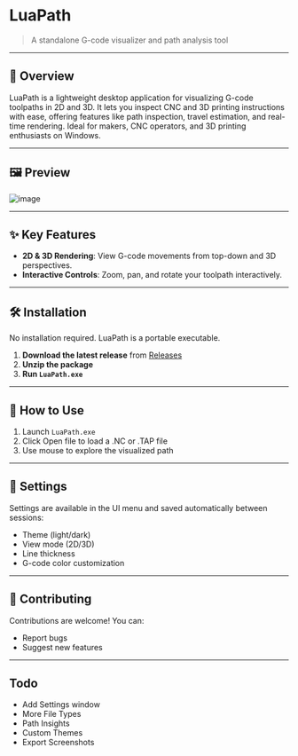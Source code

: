 #  LuaPath

> A standalone G-code visualizer and path analysis tool

---

## 🔧 Overview

LuaPath is a lightweight desktop application for visualizing G-code toolpaths in 2D and 3D. It lets you inspect CNC and 3D printing instructions with ease, offering features like path inspection, travel estimation, and real-time rendering. Ideal for makers, CNC operators, and 3D printing enthusiasts on Windows.

---

## 🖼️ Preview

![image](https://github.com/user-attachments/assets/841d8fb8-23e5-420c-b6af-c8e29135816e)


---

## ✨ Key Features

- **2D & 3D Rendering**: View G-code movements from top-down and 3D perspectives.
- **Interactive Controls**: Zoom, pan, and rotate your toolpath interactively.

---

## 🛠️ Installation

No installation required. LuaPath is a portable executable.

1. **Download the latest release** from [Releases](https://github.com/yourusername/LuaPath/releases)
2. **Unzip the package**
3. **Run `LuaPath.exe`**

---

## 🚀 How to Use

1. Launch `LuaPath.exe`
2. Click Open file to load a .NC or .TAP file
3. Use mouse to explore the visualized path


---

## 📄 Settings

Settings are available in the UI menu and saved automatically between sessions:

- Theme (light/dark)
- View mode (2D/3D)
- Line thickness
- G-code color customization

---

## 🤝 Contributing

Contributions are welcome! You can:

- Report bugs
- Suggest new features

---

## Todo

 - Add Settings window
 - More File Types
 - Path Insights
 - Custom Themes
 - Export Screenshots








